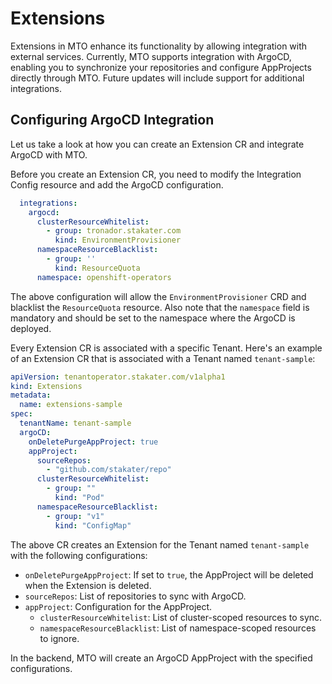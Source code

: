 # Extensions

Extensions in MTO enhance its functionality by allowing integration with external services. Currently, MTO supports integration with ArgoCD, enabling you to synchronize your repositories and configure AppProjects directly through MTO. Future updates will include support for additional integrations.

## Configuring ArgoCD Integration

Let us take a look at how you can create an Extension CR and integrate ArgoCD with MTO.

Before you create an Extension CR, you need to modify the Integration Config resource and add the ArgoCD configuration.

```yaml
  integrations:
    argocd:
      clusterResourceWhitelist:
        - group: tronador.stakater.com
          kind: EnvironmentProvisioner
      namespaceResourceBlacklist:
        - group: ''
          kind: ResourceQuota
      namespace: openshift-operators
```

The above configuration will allow the `EnvironmentProvisioner` CRD and blacklist the `ResourceQuota` resource. Also note that the `namespace` field is mandatory and should be set to the namespace where the ArgoCD is deployed.

Every Extension CR is associated with a specific Tenant. Here's an example of an Extension CR that is associated with a Tenant named `tenant-sample`:

```yaml
apiVersion: tenantoperator.stakater.com/v1alpha1
kind: Extensions
metadata:
  name: extensions-sample
spec:
  tenantName: tenant-sample
  argoCD:
    onDeletePurgeAppProject: true
    appProject:
      sourceRepos:
        - "github.com/stakater/repo"
      clusterResourceWhitelist:
        - group: ""
          kind: "Pod"
      namespaceResourceBlacklist:
        - group: "v1"
          kind: "ConfigMap"
```

The above CR creates an Extension for the Tenant named `tenant-sample` with the following configurations:

- `onDeletePurgeAppProject`: If set to `true`, the AppProject will be deleted when the Extension is deleted.
- `sourceRepos`: List of repositories to sync with ArgoCD.
- `appProject`: Configuration for the AppProject.
    - `clusterResourceWhitelist`: List of cluster-scoped resources to sync.
    - `namespaceResourceBlacklist`: List of namespace-scoped resources to ignore.

In the backend, MTO will create an ArgoCD AppProject with the specified configurations.
